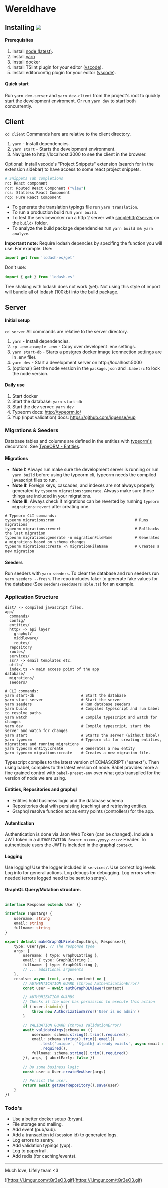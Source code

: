 # Wereldhave

## Installing ![](https://i.imgur.com/l1Vh7WJ.png)

#### Prerequisites

1. Install [node (latest)](https://nodejs.org/en/).
2. Install [yarn](https://yarnpkg.com/lang/en/docs/install/)
3. Install docker
4. Install TSlint plugin for your editor ([vscode](https://marketplace.visualstudio.com/items?itemName=eg2.tslint)).
5. Install editorconfig plugin for your editor ([vscode](https://github.com/editorconfig/editorconfig-vscode)).

#### Quick start

Run `yarn dev-server` and `yarn dev-client` from the project's root to quickly start the development enviroment. Or run `yarn dev` to start both concurrently.

## Client

`cd client` Commands here are relative to the client directory. 

1. `yarn` - Install dependencies.
2. `yarn start` - Starts the development environment.
3. Navigate to http://localhost:3000 to see the client in the browser.

Optional: Install vscode's "Project Snippets" extension (search for in the extension sidebar) to have access to some react project snippets.

```sh
# Snippets Tab completions
rc: React component
rcr: Routed React Component ("view")
rcs: Statless React Component
rcp: Pure React Component
```

- To generate the translation typings file run `yarn translation`.
- To run a production build run `yarn build`.  
- To test the serviceworker run a http 2 server with [simplehttp2server](https://github.com/GoogleChromeLabs/simplehttp2server) on the `build/` folder.
- To analyze the build package dependencies run `yarn build && yarn analyze`. 

**Important note:** Require lodash depencies by specifing the function you will use. For example.
Use:
```js
import get from 'lodash-es/get' 
```
Don't use: 
```js
import { get } from 'lodash-es' 
```

Tree shaking with lodash does not work (yet). Not using this style of import will bundle all of lodash (100kb) into the build package.

## Server

#### Initial setup

`cd server` All commands are relative to the server directory. 

1. `yarn` - Install dependencies.
2. `cp .env.example .env` - Copy over developent .env settings.
3. `yarn start-db` - Starts a postgres docker image (connection settings are in .env file).
4. `yarn dev` - Start a development server on http://localhost:5000
5. (optional) Set the node version in the `package.json` and `.babelrc` to lock the node version.

#### Daily use

1. Start docker
2. Start the database: `yarn start-db`
3. Start the dev server: `yarn dev`
4. Typeorm docs: http://typeorm.io/
5. Yup (input validation) docs: https://github.com/jquense/yup

### Migrations & Seeders

Database tables and columns are defined in the entities with [typeorm's](http://typeorm.io/) decorators. See [TypeORM - Entities](http://typeorm.io/#/entities).

#### Migrations

- **Note I:** Always run make sure the development server is running or run `yarn build` before using the typeorm cli, typeorm needs the compiled javascript files to run.
- **Note II:** Foreign keys, cascades, and indexes are not always properly generated by `typeorm migrations:generate`. Always make sure these things are included in your migrations.
- **Note III**: Always check if migrations can be reverted by running `typeorm migrations:revert` after creating one.

```
# Typeorm CLI commands:
typeorm migrations:run                                    # Runs migrations
typeorm migrations:revert                                 # Rollbacks the last migration
typeorm migrations:generate -n migrationFileName          # Generates a migrations based on schema changes
typeorm migrations:create -n migrationFileName            # Creates a new migration
```

#### Seeders

Run seeders with `yarn seeders`. To clear the database and run seeders run `yarn seeders --fresh`. The repo includes faker to generate fake values for the database (See `seeders/seedUsersTable.ts`) for an example.

### Application Structure

```
dist/ -> compiled javascript files.
app/
  commands/
  config/
  entities/ 
  http/ -> api layer
    graphql/
    middleware/
    routes/
  repository
  routes/
  services/
  ssr/ -> email templates etc.
  utils/
  index.ts -> main access point of the app
database/
  migrations/
  seeders/
```

```
# CLI commands:
yarn start-db                     # Start the database
yarn start-server                 # Start the server
yarn seeders                      # Run database seeders
yarn build                        # Compiles typescript and run babel to resolve paths.
yarn watch                        # Compile typescript and watch for changes
yarn dev                          # Compile typescript, start the server and watch for changes
yarn start                        # Starts the server (without babel)
yarn typeorm                      # Typeorm cli for creating entities, migrations and running migrations
yarn typeorm entity:create        # Generates a new entity
yarn typeorm migrations:create    # Creates a new migration file.
```

Typescript compiles to the latest version of ECMASCRIPT ("esnext"). Then using babel, compiles to the latest version of node. Babel provides more a fine grained control with `babel-preset-env` over what gets transpiled for the version of node we are using.

#### Entities, Repositories and graphql

- Entities hold business logic and the database schema
- Repositories deal with persisting (caching) and retrieving entities.
- Graphql resolve function act as entry points (controllers) for the app.

#### Autentication

Authentication is done via Json Web Token (can be changed). Include a JWT token in a `AUTHORIZATION Bearer xxxxx.yyyyy.zzzzz` Header. To authenticate users the JWT is included in the graphql `context`. 

#### Logging

Use logging! Use the logger included in `services/`. Use correct log levels. Log info for general actions. Log debugs for debugging. Log errors when needed (errors logged need to be sent to sentry).

#### GraphQL Query/Mutation structure.

```ts

interface Response extends User {}

interface InputArgs {
    username: string
    email: string
    fullname: string
}

export default makeGraphQLField<InputArgs, Response>({
    type: UserType, // The response tyoe
    args: {
        username: { type: GraphQLString },
        email: { type: GraphQLString },
        fullname: { type: GraphQLString },
        // ... additional arguments
    },
    resolve: async (root, args, context) => {
        // AUTHENTICATION GUARD (throws AuthenticationError)
        const user = await authGraphQLViewer(context)

        // AUTHORIZATION GUARDS
        // Checks if the user has permission to execute this action
        if (!user.isAdmin) {
            throw new AuthorizationError('User is no admin')
        }

        // VALIDATION GUARD (throws ValidationError)
        await validateArgs(schema => ({
            username: schema.string().trim().required(),
            email: schema.string().trim().email()
                .test('unique', '${path} already exists', async email => ! await getUserRepository().findOne({ email }))
                .required(),
            fullname: schema.string().trim().required()
        }), args, { abortEarly: false })
                
        // Do some business logic
        const user = User.createNewUser(args)

        // Persist the user.
        return await getUserRepository().save(user)
    }
})
```


### Todo's

- Use a better docker setup (bryan).
- File storage and mailing.
- Add event (pub/sub).
- Add a transaction id (session id) to generated logs. 
- Log errors to sentry.
- Add validation typings (yup).
- Log to papertrail.
- Add redis (for caching/events).

---

Much love, Lifely team <3

![https://i.imgur.com/tQr3eO3.gif](https://i.imgur.com/tQr3eO3.gif)
